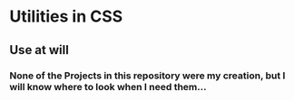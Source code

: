 # Utilities in CSS

## Use at will

### None of the Projects in this repository were my creation, but I will know where to look when I need them...